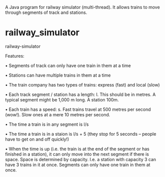A Java program for railway simulator (multi-thread). It allows trains to move through segments of track and stations.
# railway_simulator
railway-simulator

Features:

• Segments of track can only have one train in them at a time 

• Stations can have multiple trains in them at a time 

• The train company has two types of trains: express (fast) and local (slow) 

• Each track segment / station has a length: l. This should be in metres. A typical segment might be 1,000 m long. A station 100m. 

• Each train has a speed: s. Fast trains travel at 500 metres per second (wow!). Slow ones at a mere 10 metres per second. 

• The time a train is in any segment is l/s 

• The time a train is in a staion is l/s + 5 (they stop for 5 seconds – people have to get on and off quickly!) 

• When the time is up (i.e. the train is at the end of the segment or has finished in a station), it can only move into the next segment if there is space. Space is determined by capacity. I.e. a station with capacity 3 can have 3 trains in it at once. Segments can only have one train in them at once.
